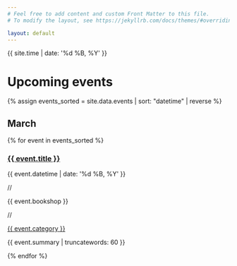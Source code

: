 ```yaml
---
# Feel free to add content and custom Front Matter to this file.
# To modify the layout, see https://jekyllrb.com/docs/themes/#overriding-theme-defaults

layout: default
---
```


{{ site.time | date: '%d %B, %Y' }}

# Upcoming events

{% assign events_sorted = site.data.events | sort: "datetime" | reverse %}

<div class="events-list">
  <h2>March</h2>
  {% for event in events_sorted %}
    <div class="event">
      <h3 class="title"><a href="#">{{ event.title }}</a></h3>
      <div class="meta">
        <p>{{ event.datetime | date: '%d %B, %Y' }}</p>
        <p class="divider">//</p>
        <p class="location">{{ event.bookshop }}</p>
        <p class="divider">//</p>
        <p class="tag"><a href="#">{{ event.category }}</a></p>
      </div>
      <p class="description">{{ event.summary | truncatewords: 60 }}</p>
    </div>
  {% endfor %}
</div>